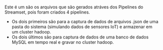 Este é um são os arquivos que são gerados atráves dos Pipelines do Streamset, pois foram criados 4 pipelines. 
- Os dois primeiros são para a captura de dados de arquivos .json de uma pasta do sistema (simulando dados de sensores IoT) e armazenar em um cluster hadoop.
- Os dois últimos são para captura de dados de uma banco de dados MySQL em tempo real e gravar no cluster hadoop.
